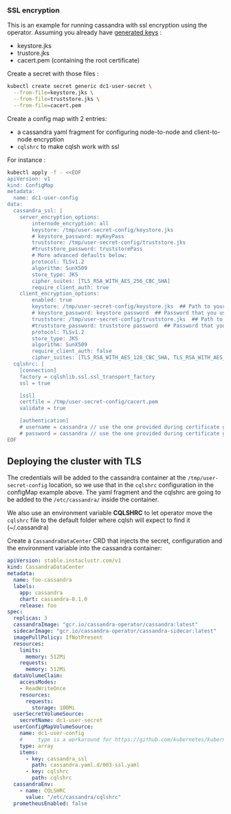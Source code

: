 ### SSL encryption

This is an example for running cassandra with ssl encryption using the operator.
Assuming you already have [generated keys](https://docs.datastax.com/en/cassandra/3.0/cassandra/configuration/secureSSLCertWithCA.html)  :
* keystore.jks
* trustore.jks
* cacert.pem (containing the root certificate)

Create a secret with those files :
```bash
kubectl create secret generic dc1-user-secret \
  --from-file=keystore.jks \
  --from-file=truststore.jks \
  --from-file=cacert.pem
```

Create a config map with 2 entries:
* a cassandra yaml fragment for configuring node-to-node and client-to-node encryption
* `cqlshrc` to make cqlsh work with ssl

For instance :
```bash
kubectl apply -f - <<EOF
apiVersion: v1
kind: ConfigMap
metadata:
  name: dc1-user-config
data:
  cassandra_ssl: |
    server_encryption_options:
        internode_encryption: all
        keystore: /tmp/user-secret-config/keystore.jks
        # keystore_password: myKeyPass
        truststore: /tmp/user-secret-config/truststore.jks
        #truststore_password: truststorePass
        # More advanced defaults below:
        protocol: TLSv1.2
        algorithm: SunX509
        store_type: JKS
        cipher_suites: [TLS_RSA_WITH_AES_256_CBC_SHA]
        require_client_auth: true
    client_encryption_options:
        enabled: true
        keystore: /tmp/user-secret-config/keystore.jks  ## Path to your .keystore file
        # keystore_password: keystore password  ## Password that you used to generate the keystore
        truststore: /tmp/user-secret-config/truststore.jks  ## Path to your .truststore
        #truststore_password: truststore password  ## Password that you used to generate the truststore
        protocol: TLSv1.2
        store_type: JKS
        algorithm: SunX509
        require_client_auth: false
        cipher_suites: [TLS_RSA_WITH_AES_128_CBC_SHA, TLS_RSA_WITH_AES_256_CBC_SHA]
  cqlshrc: |
    [connection]
    factory = cqlshlib.ssl.ssl_transport_factory
    ssl = true

    [ssl]
    certfile = /tmp/user-secret-config/cacert.pem
    validate = true

    [authentication]
    # username = cassandra // use the one provided during certificate generation
    # password = cassandra // use the one provided during certificate generation
EOF
```

## Deploying the cluster with TLS
The credentials will be added to the cassandra container at the `/tmp/user-secret-config` location, so we use that in the
`cqlshrc` configuration in the configMap example above.
The yaml fragment and the cqlshrc are going to be added to the `/etc/cassandra/` inside the container.

We also use an environment variable **CQLSHRC** to let operator move the `cqlshrc` file
to the default folder where cqlsh will expect to find it (~/.cassandra)

Create a `CassandraDataCenter` CRD that injects the secret, configuration and the environment variable
into the cassandra container:

```yaml
apiVersion: stable.instaclustr.com/v1
kind: CassandraDataCenter
metadata:
  name: foo-cassandra
  labels:
    app: cassandra
    chart: cassandra-0.1.0
    release: foo
spec:
  replicas: 3
  cassandraImage: "gcr.io/cassandra-operator/cassandra:latest"
  sidecarImage: "gcr.io/cassandra-operator/cassandra-sidecar:latest"
  imagePullPolicy: IfNotPresent
  resources:
    limits:
      memory: 512Mi
    requests:
      memory: 512Mi
  dataVolumeClaim:
    accessModes:
    - ReadWriteOnce
    resources:
      requests:
        storage: 100Mi
  userSecretVolumeSource:
    secretName: dc1-user-secret
  userConfigMapVolumeSource:
    name: dc1-user-config
    #     type is a workaround for https://github.com/kubernetes/kubernetes/issues/68466
    type: array
    items:
      - key: cassandra_ssl
        path: cassandra.yaml.d/003-ssl.yaml
      - key: cqlshrc
        path: cqlshrc
  cassandraEnv:
    - name: CQLSHRC
      value: "/etc/cassandra/cqlshrc"
  prometheusEnabled: false
```

